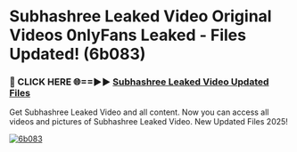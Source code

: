 # Subhashree Leaked Video Original Videos 0nlyFans Leaked - Files Updated! (6b083)

<h3>🔴 CLICK HERE 🌐==►► <a href="https://tinyurl.com/2jnfzry5" rel="nofollow">Subhashree Leaked Video Updated Files</a></h3>

Get Subhashree Leaked Video and all content. Now you can access all videos and pictures of Subhashree Leaked Video. New Updated Files 2025!

[![6b083](https://i.imgur.com/GyGTBgg.gif)](https://tinyurl.com/2jnfzry5)
